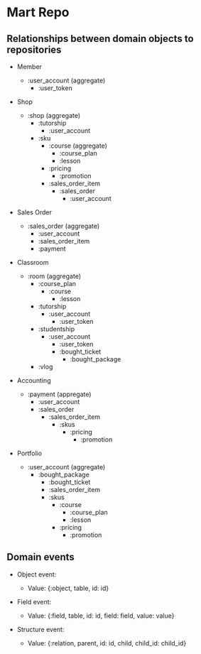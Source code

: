 # Mart Repo

## Relationships between domain objects to repositories

- Member
  - :user_account (aggregate)
    - :user_token

- Shop
  - :shop (aggregate)
    - :tutorship
      - :user_account
    - :sku
      - :course (aggregate)
        - :course_plan
        - :lesson
      - :pricing
        - :promotion
      - :sales_order\_item
        - :sales_order
          - :user_account

- Sales Order
  - :sales_order (aggregate)
    - :user_account
    - :sales_order\_item
    - :payment

- Classroom
  - :room (aggregate)
    - :course_plan
      - :course
        - :lesson
    - :tutorship
      - :user_account
        - :user_token
    - :studentship
      - :user_account
        - :user_token
        - :bought_ticket
          - :bought_package
    - :vlog

- Accounting
  - :payment (appregate)
    - :user_account
    - :sales_order
      - :sales_order_item
        - :skus
          - :pricing
            - :promotion

- Portfolio
  - :user_account (aggregate)
    - :bought_package
      - :bought_ticket
      - :sales_order\_item
      - :skus
        - :course
          - :course_plan
          - :lesson
        - :pricing
          - :promotion

## Domain events

- Object event:
  - Value: {:object, table, id: id}

- Field event:
  - Value: {:field, table, id: id, field: field, value: value}

- Structure event:
  - Value: {:relation, parent, id: id, child, child_id: child_id}
